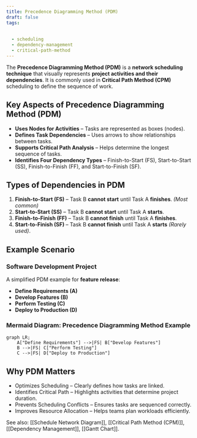 ```yaml
---
title: Precedence Diagramming Method (PDM)
draft: false
tags:
  
  
  - scheduling
  - dependency-management
  - critical-path-method
---
```


The **Precedence Diagramming Method (PDM)** is a **network scheduling technique** that visually represents **project activities and their dependencies**. It is commonly used in **Critical Path Method (CPM)** scheduling to define the sequence of work.

## Key Aspects of Precedence Diagramming Method (PDM)
- **Uses Nodes for Activities** – Tasks are represented as boxes (nodes).
- **Defines Task Dependencies** – Uses arrows to show relationships between tasks.
- **Supports Critical Path Analysis** – Helps determine the longest sequence of tasks.
- **Identifies Four Dependency Types** – Finish-to-Start (FS), Start-to-Start (SS), Finish-to-Finish (FF), and Start-to-Finish (SF).

## Types of Dependencies in PDM
1. **Finish-to-Start (FS)** – Task B **cannot start** until Task A **finishes**. *(Most common)*
2. **Start-to-Start (SS)** – Task B **cannot start** until Task A **starts**.
3. **Finish-to-Finish (FF)** – Task B **cannot finish** until Task A **finishes**.
4. **Start-to-Finish (SF)** – Task B **cannot finish** until Task A **starts** *(Rarely used)*.

## Example Scenario

### **Software Development Project**
A simplified PDM example for **feature release**:
- **Define Requirements (A)**
- **Develop Features (B)**
- **Perform Testing (C)**
- **Deploy to Production (D)**

### **Mermaid Diagram: Precedence Diagramming Method Example**
```mermaid
graph LR;
    A["Define Requirements"] -->|FS| B["Develop Features"]
    B -->|FS| C["Perform Testing"]
    C -->|FS| D["Deploy to Production"]
```

## Why PDM Matters

- Optimizes Scheduling – Clearly defines how tasks are linked.
- Identifies Critical Path – Highlights activities that determine project duration.
- Prevents Scheduling Conflicts – Ensures tasks are sequenced correctly.
- Improves Resource Allocation – Helps teams plan workloads efficiently.

See also: [[Schedule Network Diagram]], [[Critical Path Method (CPM)]], [[Dependency Management]], [[Gantt Chart]].
